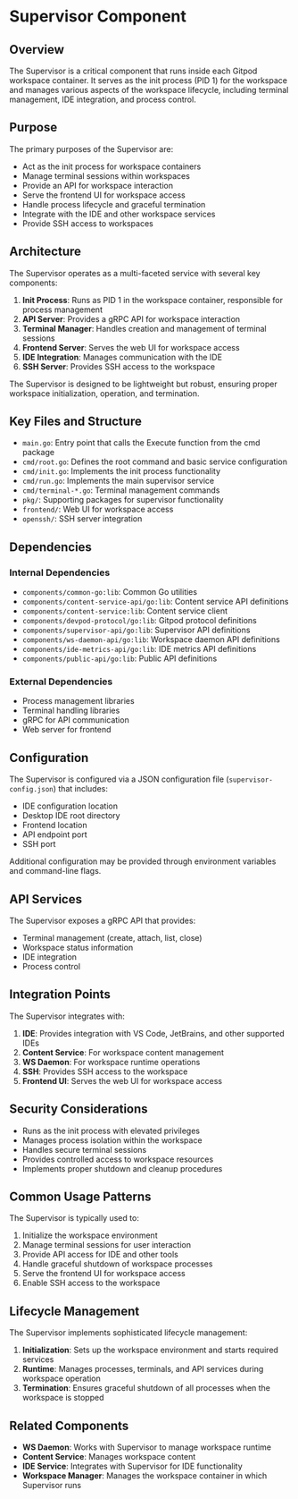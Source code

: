 # Supervisor Component

## Overview

The Supervisor is a critical component that runs inside each Gitpod workspace container. It serves as the init process (PID 1) for the workspace and manages various aspects of the workspace lifecycle, including terminal management, IDE integration, and process control.

## Purpose

The primary purposes of the Supervisor are:
- Act as the init process for workspace containers
- Manage terminal sessions within workspaces
- Provide an API for workspace interaction
- Serve the frontend UI for workspace access
- Handle process lifecycle and graceful termination
- Integrate with the IDE and other workspace services
- Provide SSH access to workspaces

## Architecture

The Supervisor operates as a multi-faceted service with several key components:

1. **Init Process**: Runs as PID 1 in the workspace container, responsible for process management
2. **API Server**: Provides a gRPC API for workspace interaction
3. **Terminal Manager**: Handles creation and management of terminal sessions
4. **Frontend Server**: Serves the web UI for workspace access
5. **IDE Integration**: Manages communication with the IDE
6. **SSH Server**: Provides SSH access to the workspace

The Supervisor is designed to be lightweight but robust, ensuring proper workspace initialization, operation, and termination.

## Key Files and Structure

- `main.go`: Entry point that calls the Execute function from the cmd package
- `cmd/root.go`: Defines the root command and basic service configuration
- `cmd/init.go`: Implements the init process functionality
- `cmd/run.go`: Implements the main supervisor service
- `cmd/terminal-*.go`: Terminal management commands
- `pkg/`: Supporting packages for supervisor functionality
- `frontend/`: Web UI for workspace access
- `openssh/`: SSH server integration

## Dependencies

### Internal Dependencies
- `components/common-go:lib`: Common Go utilities
- `components/content-service-api/go:lib`: Content service API definitions
- `components/content-service:lib`: Content service client
- `components/devpod-protocol/go:lib`: Gitpod protocol definitions
- `components/supervisor-api/go:lib`: Supervisor API definitions
- `components/ws-daemon-api/go:lib`: Workspace daemon API definitions
- `components/ide-metrics-api/go:lib`: IDE metrics API definitions
- `components/public-api/go:lib`: Public API definitions

### External Dependencies
- Process management libraries
- Terminal handling libraries
- gRPC for API communication
- Web server for frontend

## Configuration

The Supervisor is configured via a JSON configuration file (`supervisor-config.json`) that includes:

- IDE configuration location
- Desktop IDE root directory
- Frontend location
- API endpoint port
- SSH port

Additional configuration may be provided through environment variables and command-line flags.

## API Services

The Supervisor exposes a gRPC API that provides:
- Terminal management (create, attach, list, close)
- Workspace status information
- IDE integration
- Process control

## Integration Points

The Supervisor integrates with:
1. **IDE**: Provides integration with VS Code, JetBrains, and other supported IDEs
2. **Content Service**: For workspace content management
3. **WS Daemon**: For workspace runtime operations
4. **SSH**: Provides SSH access to the workspace
5. **Frontend UI**: Serves the web UI for workspace access

## Security Considerations

- Runs as the init process with elevated privileges
- Manages process isolation within the workspace
- Handles secure terminal sessions
- Provides controlled access to workspace resources
- Implements proper shutdown and cleanup procedures

## Common Usage Patterns

The Supervisor is typically used to:
1. Initialize the workspace environment
2. Manage terminal sessions for user interaction
3. Provide API access for IDE and other tools
4. Handle graceful shutdown of workspace processes
5. Serve the frontend UI for workspace access
6. Enable SSH access to the workspace

## Lifecycle Management

The Supervisor implements sophisticated lifecycle management:
1. **Initialization**: Sets up the workspace environment and starts required services
2. **Runtime**: Manages processes, terminals, and API services during workspace operation
3. **Termination**: Ensures graceful shutdown of all processes when the workspace is stopped

## Related Components

- **WS Daemon**: Works with Supervisor to manage workspace runtime
- **Content Service**: Manages workspace content
- **IDE Service**: Integrates with Supervisor for IDE functionality
- **Workspace Manager**: Manages the workspace container in which Supervisor runs
